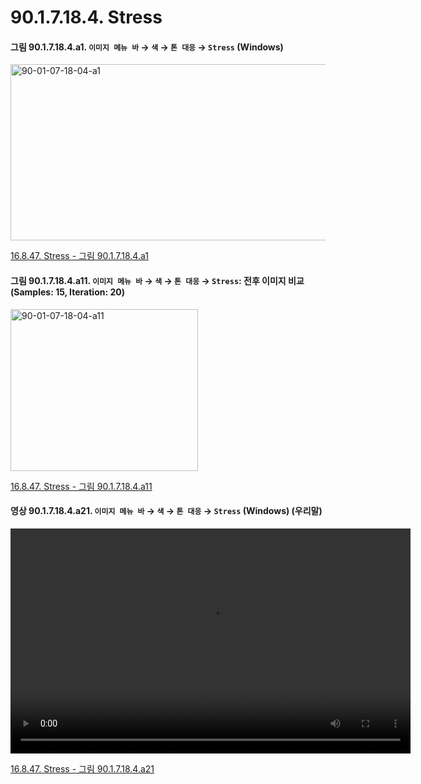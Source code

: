 # 90.1.7.18.4. Stress

<a id="90-01-07-18-04-a1"></a>

#### 그림 90.1.7.18.4.a1. `이미지 메뉴 바` → `색` → `톤 대응` → `Stress` (Windows)
<img width="507" height="282" alt="90-01-07-18-04-a1" src="https://github.com/user-attachments/assets/710324a3-7e1b-46a6-88d9-b3605cfa90a5" />

[16.8.47. Stress - 그림 90.1.7.18.4.a1](./16-08-47-00-stress.md#90-01-07-18-04-a1)

<a id="90-01-07-18-04-a11"></a>

#### 그림 90.1.7.18.4.a11. `이미지 메뉴 바` → `색` → `톤 대응` → `Stress`: 전후 이미지 비교(Samples: 15, Iteration: 20)
<img width="300" height="259" alt="90-01-07-18-04-a11" src="https://github.com/user-attachments/assets/a688c846-2e8c-4cd0-b746-2fc769251428" />

[16.8.47. Stress - 그림 90.1.7.18.4.a11](./16-08-47-00-stress.md#90-01-07-18-04-a11)

<a id="90-01-07-18-04-a21"></a>

#### 영상 90.1.7.18.4.a21. `이미지 메뉴 바` → `색` → `톤 대응` → `Stress` (Windows) (우리말)
<video controls="controls" width="640" height="360" src="https://github.com/user-attachments/assets/bc96e255-8ad1-4efd-a1c2-b2b497b2d746"></video>

[16.8.47. Stress - 그림 90.1.7.18.4.a21](./16-08-47-00-stress.md#90-01-07-18-04-a21)